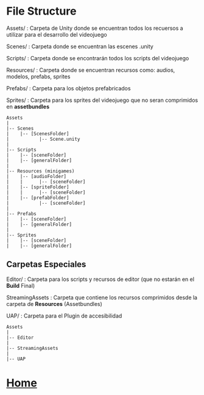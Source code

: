 # File Structure

Assets/
: Carpeta de Unity donde se encuentran todos los recuersos a utilizar para el desarrollo del videojuego

Scenes/
: Carpeta donde se encuentran las escenes .unity

Scripts/
: Carpeta donde se encontrarán todos los scripts del videojuego

Resources/
: Carpeta donde se encuentran recursos como: audios, modelos, prefabs, sprites

Prefabs/
: Carpeta para los objetos prefabricados

Sprites/
: Carpeta para los sprites del videojuego que no seran comprimidos en **assetbundles**

```
Assets
|
|-- Scenes
|    |-- [ScenesFolder]
|           |-- Scene.unity
|
|-- Scripts
|    |-- [sceneFolder]
|    |-- [generalFolder]
|
|-- Resources (minigames)
|    |-- [audioFolder]
|    |      |-- [sceneFolder]
|    |-- [spriteFolder]
|    |      |-- [sceneFolder]
|    |-- [prefabFolder]
|           |-- [sceneFolder]
|
|-- Prefabs
|    |-- [sceneFolder]
|    |-- [generalFolder]
|
|-- Sprites
|    |-- [sceneFolder]
|    |-- [generalFolder]
```
## Carpetas Especiales

Editor/
: Carpeta para los scripts y recursos de editor (que no estarán en el **Build** Final)

StreamingAssets
: Carpeta que contiene los recursos comprimidos desde la carpeta de **Resources** (Assetbundles)

UAP/
: Carpeta para el Plugin de accesibilidad

```
Assets
|
|-- Editor
|
|-- StreamingAssets
|
|-- UAP
```


# [Home](./index.md)